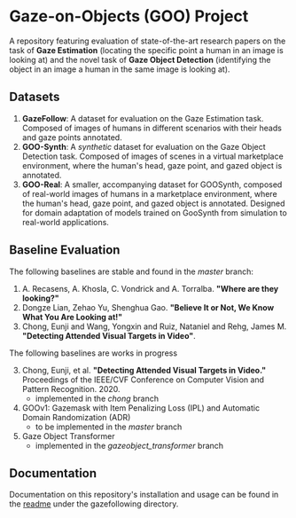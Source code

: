 # Gaze-on-Objects (GOO) Project
A repository featuring evaluation of state-of-the-art research papers on the task of **Gaze Estimation** (locating the specific point a human in an image is looking at) and the novel task of **Gaze Object Detection** (identifying the object in an image a human in the same image is looking at).

## Datasets

1. **GazeFollow**: A dataset for evaluation on the Gaze Estimation task. Composed of images of humans in different scenarios with their heads and gaze points annotated.
2. **GOO-Synth**: A *synthetic* dataset for evaluation on the Gaze Object Detection task. Composed of images of scenes in a virtual marketplace environment, where the human's head, gaze point, and gazed object is annotated. 
3. **GOO-Real**: A smaller, accompanying dataset for GOOSynth, composed of real-world images of humans in a marketplace environment, where the human's head, gaze point, and gazed object is annotated. Designed for domain adaptation of models trained on GooSynth from simulation to real-world applications.

## Baseline Evaluation

The following baselines are stable and found in the *master* branch:

1. A. Recasens, A. Khosla, C. Vondrick and A. Torralba. **"Where are they looking?"** 
2. Dongze Lian, Zehao Yu, Shenghua Gao. **"Believe It or Not, We Know What You Are Looking at!"**
3. Chong, Eunji and Wang, Yongxin and Ruiz, Nataniel and Rehg, James M. **"Detecting Attended Visual Targets in Video"**.

The following baselines are works in progress

3. Chong, Eunji, et al. **"Detecting Attended Visual Targets in Video."** Proceedings of the IEEE/CVF Conference on Computer Vision and Pattern Recognition. 2020.
    * implemented in the *chong* branch
4. GOOv1: Gazemask with Item Penalizing Loss (IPL) and Automatic Domain Randomization (ADR)
    * to be implemented in the *master* branch
5. Gaze Object Transformer
    * implemented in the *gazeobject_transformer* branch
    
## Documentation

Documentation on this repository's installation and usage can be found in the [readme](https://github.com/upeee/GazeOnObjects/blob/master/gazefollowing/README.md) under the gazefollowing directory. 
